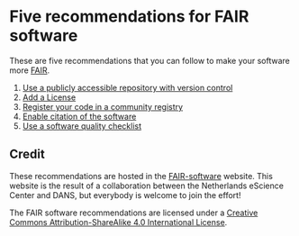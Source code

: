 # Five recommendations for FAIR software

These are five recommendations that you can follow to make your software more [FAIR](fair.ms).

 1. [Use a publicly accessible repository with version control](repository.md)
 2. [Add a License](license.md)
 3. [Register your code in a community registry](registry.md)
 4. [Enable citation of the software](citation.md)
 5. [Use a software quality checklist](checklist.md)

## Credit

These recommendations are hosted in the [FAIR-software](https://fair-software.eu/) website. This website is the result of a collaboration between the Netherlands eScience Center and DANS, but everybody is welcome to join the effort!

The FAIR software recommendations are licensed under a [Creative Commons Attribution-ShareAlike 4.0 International License](LICENSE).
